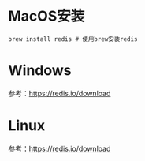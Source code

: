 # MacOS安装

```shell
brew install redis # 使用brew安装redis
```



# Windows

参考：https://redis.io/download

# Linux

参考：https://redis.io/download
